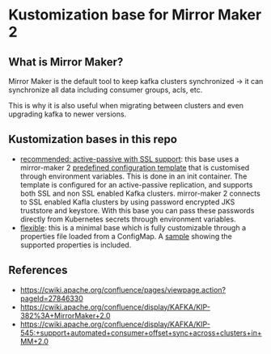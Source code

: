 # Kustomization base for Mirror Maker 2

## What is Mirror Maker?
Mirror Maker is the default tool to keep kafka clusters synchronized -> it can synchronize all data including consumer groups, acls, etc.

This is why it is also useful when migrating between clusters and even upgrading kafka to newer versions.

## Kustomization bases in this repo
 - [recommended: active-passive with SSL support](active-passive-ssl): this base uses a mirror-maker 2 [predefined configuration template](active-passive-ssl/config/connect-mirror-maker-template.properties) that is customised through environment variables. This is done in an init container. 
   The template is configured for an active-passive replication, and supports both SSL and non SSL enabled Kafka clusters. 
   mirror-maker 2 connects to SSL enabled Kafla clusters by using password encrypted JKS truststore and keystore. 
   With this base you can pass these passwords directly from Kubernetes secrets through environment variables.
- [flexible](flexible): this is a minimal base which is fully customizable through a properties file loaded from a ConfigMap. A [sample](flexible/config/connect-mirror-maker-sample.properties) showing the supported properties is included.

## References
- https://cwiki.apache.org/confluence/pages/viewpage.action?pageId=27846330
- https://cwiki.apache.org/confluence/display/KAFKA/KIP-382%3A+MirrorMaker+2.0
- https://cwiki.apache.org/confluence/display/KAFKA/KIP-545:+support+automated+consumer+offset+sync+across+clusters+in+MM+2.0
